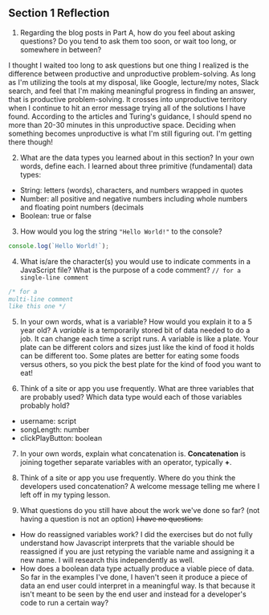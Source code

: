 ## Section 1 Reflection

1. Regarding the blog posts in Part A, how do you feel about asking questions? Do you tend to ask them too soon, or wait too long, or somewhere in between?

I thought I waited too long to ask questions but one thing I realized is the difference between productive and unproductive problem-solving. As long as I'm utilizing the tools at my disposal, like Google, lecture/my notes, Slack search, and feel that I'm making meaningful progress in finding an answer, that is productive problem-solving. It crosses into unproductive territory when I continue to hit an error message trying all of the solutions I have found. According to the articles and Turing's guidance, I should spend no more than 20-30 minutes in this unproductive space. Deciding when something becomes unproductive is what I'm still figuring out. I'm getting there though!

2. What are the data types you learned about in this section? In your own words, define each.
I learned about three primitive (fundamental) data types:
  * String: letters (words), characters, and numbers wrapped in quotes
  * Number: all positive and negative numbers including whole numbers and floating point numbers (decimals
  * Boolean: true or false

3. How would you log the string `"Hello World!"` to the console?
```javaScript
console.log(`Hello World!`);
```
4. What is/are the character(s) you would use to indicate comments in a JavaScript file? What is the purpose of a code comment?
``// for a single-line comment``

```javaScript
/* for a
multi-line comment
like this one */
```

5. In your own words, what is a variable? How would you explain it to a 5 year old?
A *variable* is a temporarily stored bit of data needed to do a job. It can change each time a script runs.
A variable is like a plate. Your plate can be different colors and sizes just like the kind of food it holds can be different too. Some plates are better for eating some foods versus others, so you pick the best plate for the kind of food you want to eat!

6. Think of a site or app you use frequently. What are three variables that are probably used? Which data type would each of those variables probably hold?
  * username: script
  * songLength: number
  * clickPlayButton: boolean

7. In your own words, explain what concatenation is.
**Concatenation** is joining together separate variables with an operator, typically **+**.

8. Think of a site or app you use frequently. Where do you think the developers used concatenation?
  A welcome message telling me where I left off in my typing lesson.

9. What questions do you still have about the work we've done so far? (not having a question is not an option)
~~I have no questions.~~
  * How do reassigned variables work? I did the exercises but do not fully understand how Javascript interprets that the variable should be reassigned if you are just retyping the variable name and assigning it a new name. I will research this independently as well.
  * How does a boolean data type actually produce a viable piece of data. So far in the examples I've done, I haven't seen it produce a piece of data an end user could interpret in a meaningful way. Is that because it isn't meant to be seen by the end user and instead for a developer's code to run a certain way?
